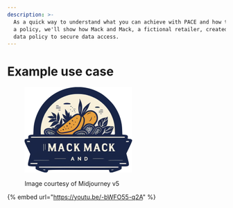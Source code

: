 ```yaml
---
description: >-
  As a quick way to understand what you can achieve with PACE and how to define
  a policy, we'll show how Mack and Mack, a fictional retailer, created a simple
  data policy to secure data access.
---
```


# Example use case



<figure><img src="../../.gitbook/assets/image.png" alt="" width="248"><figcaption><p>Image courtesy of Midjourney v5</p></figcaption></figure>

{% embed url="https://youtu.be/-bWFO55-q2A" %}
